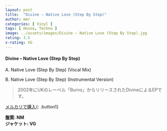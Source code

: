 ```yaml
---
layout: post
title:  "Divine – Native Love (Step By Step)"
author: mmr
categories: [ Vinyl ]
tags: [ House, Techno ]
image: ../assets/images/Divine – Native Love (Step By Step).jpg
rating: 3.5
v-rating: VG
---
```


#### Divine – Native Love (Step By Step)

A. Native Love (Step By Step) (Vocal Mix)

B. Native Love (Step By Step) (Instrumental Version)

> 2002年にUKのレーベル「Burns」からリリースされたDivineによるEPです。


[メルカリで購入](https://jp.mercari.com/item/m81787621079){: .button1}

<div class="mt-4 mb-4 d-flex align-items-center">
<strong class="mr-1">盤質: NM</strong>
</div>
<div class="mt-4 mb-4 d-flex align-items-center">
<strong class="mr-1">ジャケット: VG</strong>
</div>
